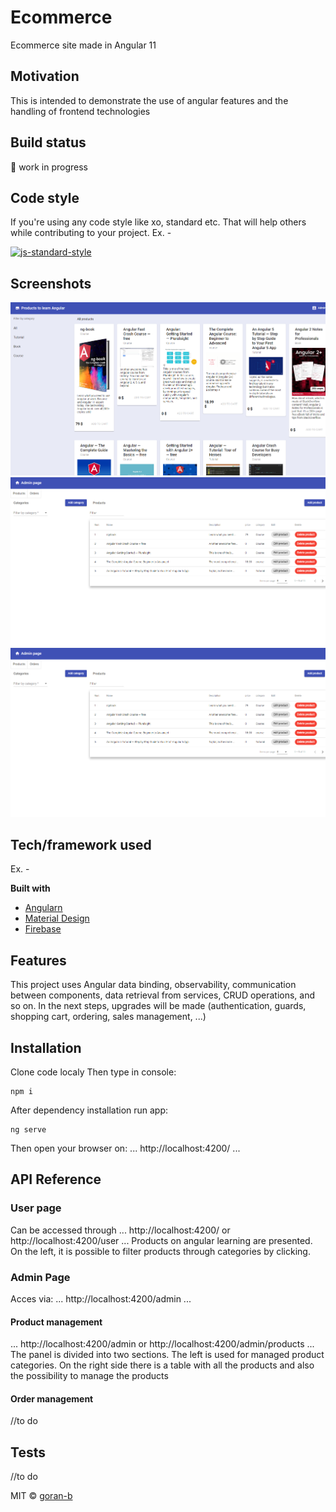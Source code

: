 # Ecommerce
Ecommerce site made in Angular 11

## Motivation
This is intended to demonstrate the use of angular features and the handling of frontend technologies

## Build status
:hammer: work in progress


## Code style
If you're using any code style like xo, standard etc. That will help others while contributing to your project. Ex. -

[![js-standard-style](https://img.shields.io/badge/code%20style-standard-brightgreen.svg?style=flat)](https://github.com/feross/standard)
 
## Screenshots
![Alt text](screenshot-user-page.png "Optional Title")
![Alt text](screenshot-admin-page.png "Optional Title")
![User page](https://github.com/goran-b/ecommerce/blob/main/screenshot-admin-page.PNG)


## Tech/framework used
Ex. -

<b>Built with</b>
- [Angularn](https://angular.io)
- [Material Design](https://material.angular.io)
- [Firebase](https://http://firebase.google.com/)


## Features
This project uses Angular data binding, observability, communication between components, data retrieval from services, CRUD operations, and so on.
In the next steps, upgrades will be made (authentication, guards, shopping cart, ordering, sales management, ...)


## Installation
Clone code localy
Then type in console:
```
npm i
```

After dependency installation run app:
```
ng serve
```
Then open your browser on: 
...
http://localhost:4200/
...

## API Reference

### User page
Can be accessed through 
...
http://localhost:4200/ or http://localhost:4200/user
...
Products on angular learning are presented.
On the left, it is possible to filter products through categories by clicking.

### Admin Page
Acces via:
...
http://localhost:4200/admin
...

#### Product management

...
http://localhost:4200/admin or http://localhost:4200/admin/products
...
The panel is divided into two sections.
The left is used for managed product categories.
On the right side there is a table with all the products and also the possibility to manage the products


#### Order management
//to do


## Tests
//to do




MIT © [goran-b]()
